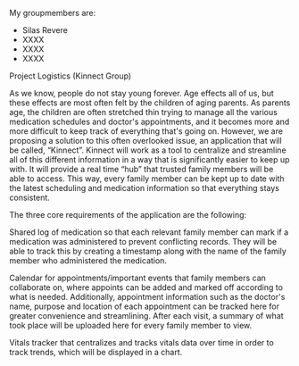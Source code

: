 My groupmembers are:
- Silas Revere
- XXXX
- XXXX
- XXXX



Project Logistics (Kinnect Group)



As we know, people do not stay young forever. Age effects all of us, but these effects are most often felt by the children of aging parents. As parents age, the children are often stretched thin trying to manage all the various medication schedules and doctor's appointments, and it becomes more and more difficult to keep track of everything that's going on. However, we are proposing a solution to this often overlooked issue, an application that will be called, “Kinnect”. Kinnect will work as a tool to centralize and streamline all of this different information in a way that is significantly easier to keep up with. It will provide a real time “hub” that trusted family members will be able to access. This way, every family member can be kept up to date with the latest scheduling and medication information so that everything stays consistent.

The three core requirements of the application are the following:

Shared log of medication so that each relevant family member can mark if a medication was administered to prevent conflicting records. They will be able to track this by creating a timestamp along with the name of the family member who administered the medication.

Calendar for appointments/important events that family members can collaborate on, where appoints can be added and marked off according to what is needed. Additionally, appointment information such as the doctor's name, purpose and location of each appointment can be tracked here for greater convenience and streamlining. After each visit, a summary of what took place will be uploaded here for every family member to view.

Vitals tracker that centralizes and tracks vitals data over time in order to track trends, which will be displayed in a chart.

